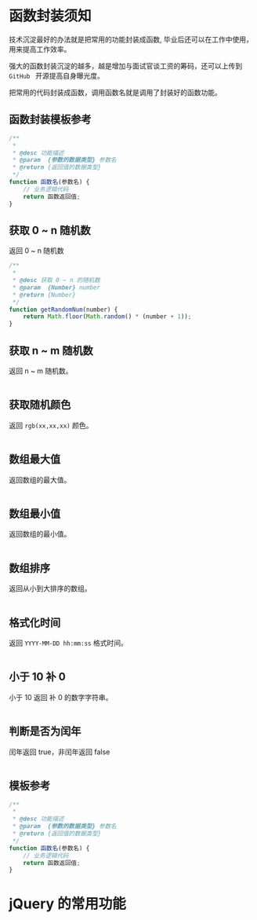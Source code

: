# 函数封装须知

技术沉淀最好的办法就是把常用的功能封装成函数,  毕业后还可以在工作中使用，用来提高工作效率。

强大的函数封装沉淀的越多，越是增加与面试官谈工资的筹码，还可以上传到 `GitHub ` 开源提高自身曝光度。

把常用的代码封装成函数，调用函数名就是调用了封装好的函数功能。



 

## 函数封装模板参考

```js
/**
 * 
 * @desc 功能描述
 * @param  {参数的数据类型} 参数名 
 * @return {返回值的数据类型} 
 */
function 函数名(参数名) {
    // 业务逻辑代码
    return 函数返回值;
}
```



## 获取 0 ~ n 随机数

返回 0 ~ n  随机数

```js
/**
 * 
 * @desc 获取 0 ~ n 的随机数
 * @param  {Number} number 
 * @return {Number} 
 */
function getRandomNum(number) {
    return Math.floor(Math.random() * (number + 1));
}
```



## 获取 n ~ m 随机数 

返回 n ~ m 随机数。

```js

```



## 获取随机颜色

返回 `rgb(xx,xx,xx)` 颜色。

```js

```



## 数组最大值

返回数组的最大值。

```js

```



## 数组最小值

返回数组的最小值。

```js

```



## 数组排序

返回从小到大排序的数组。

```js

```



## 格式化时间

返回 `YYYY-MM-DD hh:mm:ss` 格式时间。

```js

```



## 小于 10 补 0

小于 10 返回 补 0 的数字字符串。

```js

```



## 判断是否为闰年

闰年返回 true，非闰年返回 false

```js

```



## 模板参考

```js
/**
 * 
 * @desc 功能描述
 * @param  {参数的数据类型} 参数名 
 * @return {返回值的数据类型} 
 */
function 函数名(参数名) {
    // 业务逻辑代码
    return 函数返回值;
}
```





# jQuery 的常用功能



```js

```

